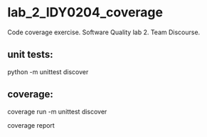# lab_2_IDY0204_coverage
Code coverage exercise. Software Quality lab 2. Team Discourse.

## unit tests:
python -m unittest discover

## coverage: 
coverage run -m unittest discover

coverage report 